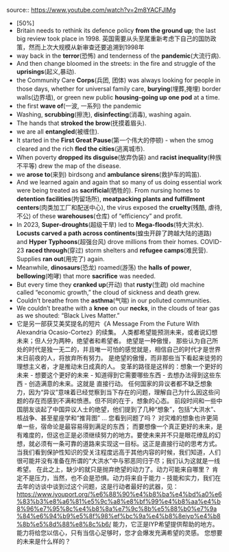 source:: https://www.youtube.com/watch?v=2m8YACFJlMg

- [50%]
- Britain needs to rethink its defence policy **from the ground up**; the last big review took place in 1998.
  英国需要从头至尾重新考虑下自己的国防政策，然而上次大规模从新审查还要追溯到1998年
- way back in the **terror**(恐怖) and tenderness of the **pandemic**(大流行病).
- And then change bloomed in the streets: in the fire and struggle of the **uprisings**(起义,暴动).
- the Community Care **Corps**(兵团, 团体) was always looking for people in those days, whether for universal family care, **burying**(埋葬,掩埋) border walls(边界墙), or green new public **housing-going up one pod** at a time.
- the first **wave of**(一波, 一系列) the pandemic
- Washing, **scrubbing**(擦洗), **disinfecting**(消毒), washing again.
- The hands that **stroked the brow**(抚摸着眉头).
- we are all **entangled**(被缠住).
- It started in the **First Great Pause**(第一个伟大的停顿) -
  when the smog cleared and the rich **fled the cities**(逃离城市).
- When poverty **dropped its disguise**(放弃伪装)
  and **racist inequality**(种族不平等) drew the map of the disease.
- we **arose to**(来到) birdsong and **ambulance sirens**(救护车的鸣笛).
- And we learned again and again that
  so many of us doing essential work were being treated as **sacrificial**(牺牲的).
  From nursing homes to **detention facilities**(拘留场所),
  **meatpacking plants and fulfillment centers**(肉类加工厂和配送中心),
  the virus exposed the **cruelty**(残酷, 虐待, 不公)
  of these **warehouses**(仓库) of “efficiency” and profit.
- In 2023, **Super-droughts**(超级干旱) led to **Mega-floods**(特大洪水).
  **Locusts carved a path across continents**(蝗虫开辟了跨越大陆的道路)
  and **Hyper Typhoons**(超强台风) drove millions from their homes.
  COVID-23 **raced through**(穿过) storm shelters and **refugee camps**(难民营).
  Supplies **ran out**(用完了) again.
- Meanwhile, **dinosaurs**(恐龙) roamed(游荡) the **halls of power**,
  **bellowing**(咆哮) that more **sacrifice** was needed.
- But every time they **cranked up**(开动)
  that **rusty**(生疏) old machine called “economic growth,”
  the cloud of sickness and death grew.
- Couldn’t breathe from the **asthma**(气喘) in our polluted communities.
- We couldn’t breathe with a **knee** on our **necks**,
  in the clouds of tear gas as we shouted:
  “Black Lives Matter.”
- 它是另一部获艾美奖提名的短片《A Message From the Future With Alexandria Ocasio-Cortez》的续集。
  人类都希望能预测未来，或者说幻想未来；但人分为两种，绝望者和希望者。
  绝望是一种傲慢，
  那些认为自己所处的时代是独一无二的，并且唯一可怕的感觉就是，相信自己的时代才是世界末日前夜的人，将放弃所有努力。
  是绝望的傲慢，而非那些当下看起来徒劳的理想主义者，才是推动末日成真的人。
  变革的路径是这样的：想象一个更好的未来 - 想要这个更好的未来 - 知道得到它需要哪些东西 - 去想办法得到这些东西 - 创造满意的未来。这就是 直接行动。
  任何国家的异议者都不缺乏想象力，因为“异议”意味着已经觉察到当下存在的问题，理解自己为什么因这些问题的存在而感到不满和愤懑。但不同的在于，想象的心态。
  前段时间和一些中国朋友谈起了中国异议人士的绝望，他们提到了几种“想象”，包括“大洪水”、核战争、甚至星座学和“推背图” … 您看到问题了吗？
  对灾难的想象也许更简单一些，宿命论是最容易得到满足的东西；
  而要想像一个真正更好的未来，是有难度的，但这也正是必须继续努力的地方。要使未来并不只是眼花缭乱的幻想，就必须有一条可靠的道路来实现这一目标。这正是直接行动的思考方式。
  当我们看到保护性知识的受关注程度远高于其他内容的时候，我们知道，人们很可能并没有准备在所谓的“大洪水”中与邪恶同归于尽；我们认为这就是一线希望。
  在此之上，缺少的就只是抛弃绝望的动力了。动力可能来自哪里？
  肯定不是压力，当然，也不会是恐惧。动力将来自于能力 - 技能和实力，我们在去年的访谈中谈到过这个问题，这是行动者最好的武器，见：https://www.iyouport.org/%e6%88%90%e4%b8%ba%e4%bd%a0%e6%83%b3%e8%a6%81%e5%9c%a8%e8%bf%99%e4%b8%aa%e4%b8%96%e7%95%8c%e4%b8%8a%e7%9c%8b%e5%88%b0%e7%9a%84%e6%94%b9%e5%8f%98%ef%bc%9a%e4%b8%8eiyp%e4%b8%8b%e5%8d%88%e8%8c%b6/  能力，它正是IYP希望提供帮助的地方。能力将给您以信心，只有当信心足够时，您才会爆发充满希望的灵感。
  您想要的未来是什么样的？